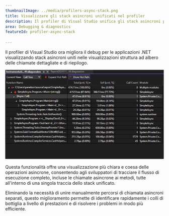 ```yaml
---
thumbnailImage: ../media/profilers-async-stack.png
title: Visualizzare gli stack asincroni unificati nel profiler
description: Il profiler di Visual Studio unifica gli stack asincroni per una profilatura .NET semplificata.
area: Debugging & diagnostics
featureId: profiler-async-stack

---
```



Il profiler di Visual Studio ora migliora il debug per le applicazioni .NET visualizzando stack asincroni uniti nelle visualizzazioni struttura ad albero delle chiamate dettagliate e di riepilogo.

![Stack asincroni unificati nel profiler](../media/profilers-async-stack.png)

Questa funzionalità offre una visualizzazione più chiara e coesa delle operazioni asincrone, consentendo agli sviluppatori di tracciare il flusso di esecuzione completo, incluse le chiamate asincrone ai metodi, tutte all'interno di una singola traccia dello stack unificato.

Eliminando la necessità di unire manualmente percorsi di chiamata asincroni separati, questo miglioramento permette di identificare rapidamente i colli di bottiglia a livello di prestazioni e di risolvere i problemi in modo più efficiente.
